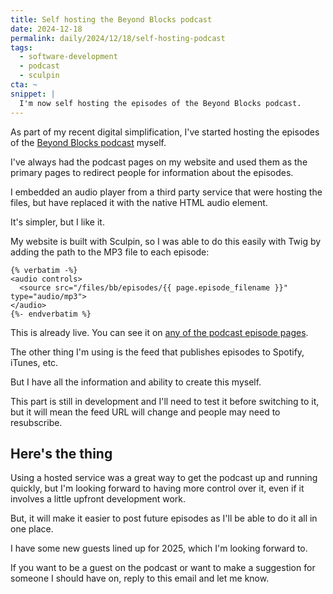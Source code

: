 ```yaml
---
title: Self hosting the Beyond Blocks podcast
date: 2024-12-18
permalink: daily/2024/12/18/self-hosting-podcast
tags:
  - software-development
  - podcast
  - sculpin
cta: ~
snippet: |
  I'm now self hosting the episodes of the Beyond Blocks podcast.
---
```


As part of my recent digital simplification, I've started hosting the episodes of the [Beyond Blocks podcast][0] myself.

I've always had the podcast pages on my website and used them as the primary pages to redirect people for information about the episodes.

I embedded an audio player from a third party service that were hosting the files, but have replaced it with the native HTML audio element.

It's simpler, but I like it.

My website is built with Sculpin, so I was able to do this easily with Twig by adding the path to the MP3 file to each episode:

```twig
{% verbatim -%}
<audio controls>
  <source src="/files/bb/episodes/{{ page.episode_filename }}" type="audio/mp3">
</audio>
{%- endverbatim %}
```

This is already live. You can see it on [any of the podcast episode pages][1].

The other thing I'm using is the feed that publishes episodes to Spotify,  iTunes, etc.

But I have all the information and ability to create this myself.

This part is still in development and I'll need to test it before switching to it, but it will mean the feed URL will change and people may need to resubscribe.

## Here's the thing

Using a hosted service was a great way to get the podcast up and running quickly, but I'm looking forward to having more control over it, even if it involves a little upfront development work.

But, it will make it easier to post future episodes as I'll be able to do it all in one place.

I have some new guests lined up for 2025, which I'm looking forward to.

If you want to be a guest on the podcast or want to make a suggestion for someone I should have on, reply to this email and let me know.

[0]: {{site.url}}/podcast
[1]: {{site.url}}/podcast/25-jess-archer-drush-laravel-prompts
